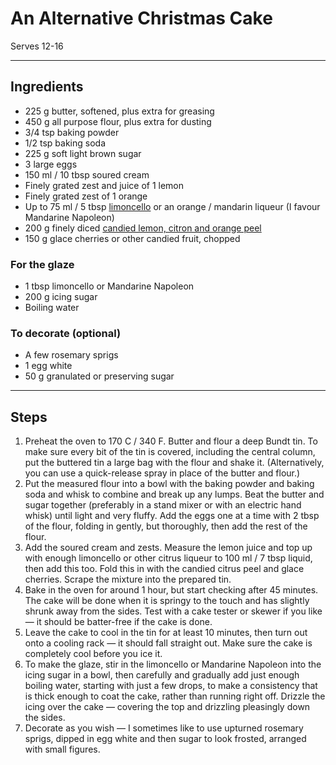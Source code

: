 # An Alternative Christmas Cake

Serves 12-16

---

## Ingredients

* 225 g butter, softened, plus extra for greasing
* 450 g all purpose flour, plus extra for dusting
* 3/4 tsp baking powder
* 1/2 tsp baking soda
* 225 g soft light brown sugar
* 3 large eggs
* 150 ml / 10 tbsp soured cream
* Finely grated zest and juice of 1 lemon
* Finely grated zest of 1 orange
* Up to 75 ml / 5 tbsp [limoncello](https://github.com/EanNewton/Citrus/blob/master/Drinks/Liqueurs%20and%20Cellos.md) or an orange / mandarin liqueur (I favour Mandarine Napoleon)
* 200 g finely diced [candied lemon, citron and orange peel](https://github.com/EanNewton/Citrus/blob/master/Sweet%20Preserves%20and%20Sweets/Candied%20Citrus%20Zest.md)
* 150 g glace cherries or other candied fruit, chopped

### For the glaze
* 1 tbsp limoncello or Mandarine Napoleon
* 200 g icing sugar
* Boiling water

### To decorate (optional)
* A few rosemary sprigs
* 1 egg white
* 50 g granulated or preserving sugar

---

## Steps

1.  Preheat the oven to 170 C / 340 F. Butter and flour a deep Bundt tin. To make sure every bit of the tin is covered, including the central column, put the buttered tin a large bag with the flour and shake it. (Alternatively, you can use a quick-release spray in place of the butter and flour.)
2.  Put the measured flour into a bowl with the baking powder and baking soda and whisk to combine and break up any lumps. Beat the butter and sugar together (preferably in a stand mixer or with an electric hand whisk) until light and very fluffy. Add the eggs one at a time with 2 tbsp of the flour, folding in gently, but thoroughly, then add the rest of the flour.
3.  Add the soured cream and zests. Measure the lemon juice and top up with enough limoncello or other citrus liqueur to 100 ml / 7 tbsp liquid, then add this too. Fold this in with the candied citrus peel and glace cherries. Scrape the mixture into the prepared tin.
4.  Bake in the oven for around 1 hour, but start checking after 45 minutes. The cake will be done when it is springy to the touch and has slightly shrunk away from the sides. Test with a cake tester or skewer if you like — it should be batter-free if the cake is done.
5.  Leave the cake to cool in the tin for at least 10 minutes, then turn out onto a cooling rack — it should fall straight out. Make sure the cake is completely cool before you ice it.
6.  To make the glaze, stir in the limoncello or Mandarine Napoleon into the icing sugar in a bowl, then carefully and gradually add just enough boiling water, starting with just a few drops, to make a consistency that is thick enough to coat the cake, rather than running right off. Drizzle the icing over the cake — covering the top and drizzling pleasingly down the sides.
7.  Decorate as you wish — I sometimes like to use upturned rosemary sprigs, dipped in egg white and then sugar to look frosted, arranged with small figures.